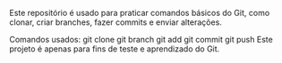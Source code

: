Este repositório é usado para praticar comandos básicos do Git, como clonar, criar branches, fazer commits e enviar alterações.

Comandos usados:
git clone
git branch
git add
git commit
git push
Este projeto é apenas para fins de teste e aprendizado do Git.